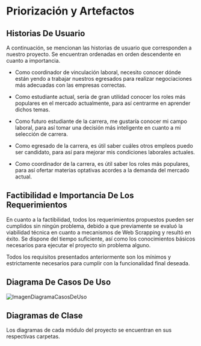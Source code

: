 # **Priorización y Artefactos**
## **Historias De Usuario**
A continuación, se mencionan las historias de usuario que corresponden a nuestro proyecto. Se encuentran ordenadas en orden descendente en cuanto a importancia.

* Como coordinador de vinculación laboral, necesito conocer dónde están yendo a trabajar nuestros egresados para realizar negociaciones más adecuadas con las empresas correctas.

* Como estudiante actual, sería de gran utilidad conocer los roles más populares en el mercado actualmente, para así centrarme en aprender dichos temas.

* Como futuro estudiante de la carrera, me gustaría conocer mi campo laboral, para así tomar una decisión más inteligente en cuanto a mi selección de carrera.

* Como egresado de la carrera, es útil saber cuáles otros empleos puedo ser candidato, para así para mejorar mis condiciones laborales actuales.

* Como coordinador de la carrera, es útil saber los roles más populares, para así ofertar materias optativas acordes a la demanda del mercado actual.

## **Factibilidad e Importancia De Los Requerimientos**
En cuanto a la factibilidad, todos los requerimientos propuestos pueden ser cumplidos sin ningún problema, debido a que previamente se evaluó la viabilidad técnica en cuanto a mecanismos de Web Scrapping y resultó en éxito. Se dispone del tiempo suficiente, así como los conocimientos básicos necesarios para ejecutar el proyecto sin problema alguno. 

Todos los requisitos presentados anteriormente son los mínimos y estrictamente necesarios para cumplir con la funcionalidad final deseada.

## **Diagrama De Casos De Uso**
![ImagenDiagramaCasosDeUso](Images/DiagramaDeCasosDeUso.jpg)

## **Diagramas de Clase**
Los diagramas de cada módulo del proyecto se encuentran en sus respectivas carpetas.